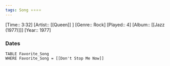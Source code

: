 ```yaml
---
tags: Song ⭐⭐⭐⭐ 
---
```

[Time:: 3:32]
[Artist:: [[Queen]] ]
[Genre:: Rock]
[Played:: 4]
[Album:: [[Jazz (1977)]]]
[Year:: 1977]
### Dates
````dataview
TABLE Favorite_Song
WHERE Favorite_Song = [[Don't Stop Me Now]]
````